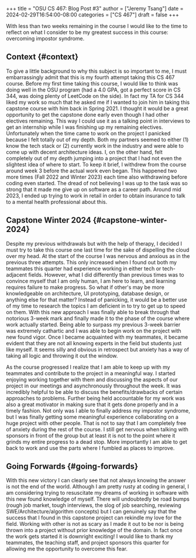 +++
title = "OSU CS 467: Blog Post #3"
author = ["Jeremy Tsang"]
date = 2024-02-29T16:54:00-08:00
categories = ["CS 467"]
draft = false
+++

With less than two weeks remaining in the course I would like to the time to reflect on what I consider to be my greatest success in this course: overcoming impostor syndrome.


## Context {#context}

To give a little background to why this subject is so important to me, I must embarrassingly admit that this is my fourth attempt taking this CS 467 course. Before my first time taking this course, I would like to think was doing well in the OSU program (had a 4.0 GPA, got a perfect score in CS 344, was doing plenty of LeetCode on the side). In fact my TA for CS 344 liked my work so much that he asked me if I wanted to join him in taking this capstone course with him back in Spring 2021. I thought it would be a great opportunity to get the capstone done early even though I had other electives remaining. This way I could use it as a talking point in interviews to get an internship while I was finishing up my remaining electives. Unfortunately when the time came to work on the project I panicked because I felt totally out of my depth. Both my partners seemed to either (1) know the tech stack or (2) currently work in the industry and were able to come up with decent architecture ideas. I, on the other hand, felt completely out of my depth jumping into a project that I had not even the slightest idea of where to start. To keep it brief, I withdrew from the course around week 3 before the actual work even began. This happened two more times (Fall 2022 and Winter 2023) each time also withdrawing before coding even started. The dread of not believing I was up to the task was so strong that it made me give up on software as a career path. Around mid 2023, I ended up trying to work in retail in order to obtain insurance to talk to a mental health professional about this.


## Capstone Winter 2024 {#capstone-winter-2024}

Despite my previous withdrawals but with the help of therapy, I decided I must try to take this course one last time for the sake of dispelling the cloud over my head. At the start of the course I was nervous and anxious as in the previous three attempts. This only increased when I found out both my teammates this quarter had experience working in either tech or tech-adjacent fields. However, what I did differently than previous times was to convince myself that I am only human, I am here to learn, and learning requires failure to make progress. So what if other's may be more knowledgeable on architecture, UI prototyping, database design, or anything else for that matter? Instead of panicking, it would be a better use of my time to research the topics I am deficient in to try to get up to speed on them. With this new approach I was finally able to break through that notorious 3-week mark and finally made it to the phase of the course where work actually started. Being able to surpass my previous 3-week barrier was extremely cathartic and I was able to begin work on the project with new found vigor. Once I became acquainted with my teammates, it became evident that they are not all knowing experts in the field but students just like myself. It seems silly and obvious in retrospect but anxiety has a way of taking all logic and throwing it out the window.

As the course progressed I realize that I am able to keep up with my teammates and contribute to the project in a meaningful way. I started enjoying working together with them and discussing the aspects of our project in our meetings and asynchronously throughout the week. It was incredibly helpful to be able to discuss the benefits/drawbacks of certain approaches to problems. Further being held accountable for my work was also a great motivator in making sure that it gets done properly and in a timely fashion. Not only was I able to finally address my impostor syndrome, but I was finally getting some meaningful experience collaborating on a huge project with other people. That is not to say that I am completely free of anxiety during the rest of the course. I still get nervous when talking with sponsors in front of the group but at least it is not to the point where it grinds my entire progress to a dead stop. More importantly I am able to get back to work and use the parts where I fumbled as places to improve.


## Going Forwards {#going-forwards}

With this new victory I can clearly see that not always knowing the answer is not the end of the world. Although I am pretty rusty at coding in general, I am considering trying to resuscitate my dreams of working in software with this new found knowledge of myself. There will undoubtedly be road bumps (rough job market, tough interviews, the slog of job searching, reviewing SWE/Architecture/algorithm concepts) but I can genuinely say that the success that I found in this capstone project can rekindle my love for the field. Working with other is not as scary as I made it out to be nor is being thrown into a project without prior knowledge of the domain. In fact once the work gets started it is downright exciting! I would like to thank my teammates, the teaching staff, and project sponsors this quarter for allowing me the opportunity to overcome this fear.
